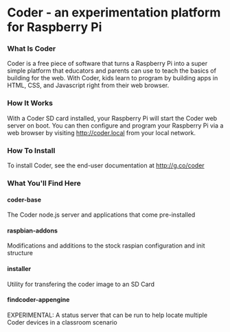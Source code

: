 # Coder - an experimentation platform for Raspberry Pi

### What Is Coder
Coder is a free piece of software that turns a Raspberry Pi into a super simple platform that educators and parents can use to teach the basics of building for the web. With Coder, kids learn to program by building apps in HTML, CSS, and Javascript right from their web browser.

### How It Works
With a Coder SD card installed, your Raspberry Pi will start the Coder web server on boot. You can then configure and program your Raspberry Pi via a web browser by visiting http://coder.local from your local network.

### How To Install
To install Coder, see the end-user documentation at http://g.co/coder

### What You'll Find Here

#### coder-base
The Coder node.js server and applications that come pre-installed

#### raspbian-addons
Modifications and additions to the stock raspian configuration and init structure

#### installer
Utility for transfering the coder image to an SD Card

#### findcoder-appengine
EXPERIMENTAL: A status server that can be run to help locate multiple Coder devices in a classroom scenario


        
